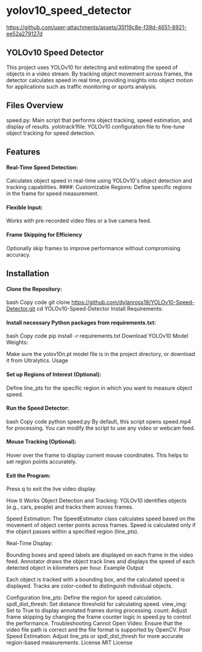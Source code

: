 # yolov10_speed_detector

https://github.com/user-attachments/assets/35f19c8e-f39d-4651-8921-ee52a279127d



## YOLOv10 Speed Detector

This project uses YOLOv10 for detecting and estimating the speed of objects in a video stream. By tracking object movement across frames, the detector calculates speed in real time, providing insights into object motion for applications such as traffic monitoring or sports analysis.

## Files Overview

speed.py: Main script that performs object tracking, speed estimation, and display of results.
yolotrack1file: YOLOv10 configuration file to fine-tune object tracking for speed detection.

## Features

#### Real-Time Speed Detection: 
Calculates object speed in real-time using YOLOv10's object detection and tracking capabilities.
####: Customizable Regions:
Define specific regions in the frame for speed measurement.
#### Flexible Input:
Works with pre-recorded video files or a live camera feed.
#### Frame Skipping for Efficiency
Optionally skip frames to improve performance without compromising accuracy.

## Installation
#### Clone the Repository:
bash
Copy code
git clone https://github.com/dylanross19/YOLOv10-Speed-Detector.git
cd YOLOv10-Speed-Detector
Install Requirements:

#### Install necessary Python packages from requirements.txt:
bash
Copy code
pip install -r requirements.txt
Download YOLOv10 Model Weights:

Make sure the yolov10n.pt model file is in the project directory, or download it from Ultralytics.
Usage

#### Set up Regions of Interest (Optional):
Define line_pts for the specific region in which you want to measure object speed.

#### Run the Speed Detector:
bash
Copy code
python speed.py
By default, this script opens speed.mp4 for processing. You can modify the script to use any video or webcam feed.

#### Mouse Tracking (Optional):
Hover over the frame to display current mouse coordinates. This helps to set region points accurately.

#### Exit the Program:

Press q to exit the live video display.

How It Works
Object Detection and Tracking: YOLOv10 identifies objects (e.g., cars, people) and tracks them across frames.

Speed Estimation: The SpeedEstimator class calculates speed based on the movement of object center points across frames. Speed is calculated only if the object passes within a specified region (line_pts).

Real-Time Display:

Bounding boxes and speed labels are displayed on each frame in the video feed.
Annotator draws the object track lines and displays the speed of each detected object in kilometers per hour.
Example Output

Each object is tracked with a bounding box, and the calculated speed is displayed. Tracks are color-coded to distinguish individual objects.

Configuration
line_pts: Define the region for speed calculation.
spdl_dist_thresh: Set distance threshold for calculating speed.
view_img: Set to True to display annotated frames during processing.
count: Adjust frame skipping by changing the frame counter logic in speed.py to control the performance.
Troubleshooting
Cannot Open Video: Ensure that the video file path is correct and the file format is supported by OpenCV.
Poor Speed Estimation: Adjust line_pts or spdl_dist_thresh for more accurate region-based measurements.
License
MIT License
